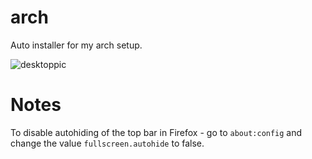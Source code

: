 # arch
Auto installer for my arch setup.

![desktoppic](https://i.imgur.com/r6rq0sj.png)

# Notes
To disable autohiding of the top bar in Firefox - go to `about:config` and change the value `fullscreen.autohide` to false.
